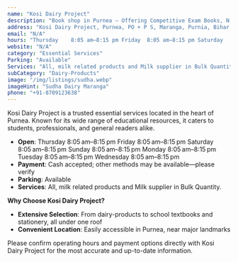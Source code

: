 ```yaml
---
name: "Kosi Dairy Project"
description: "Book shop in Purnea – Offering Competitive Exam Books, N.C.E.R.T Books, B.T.C Books, Stationery Items, and more."
address: "Kosi Dairy Project, Purnea, PO + P S, Maranga, Purnia, Bihar 854303"
email: "N/A"
hours: "Thursday	8:05 am–8:15 pm Friday	8:05 am–8:15 pm Saturday	8:05 am–8:15 pm Sunday	8:05 am–8:15 pm Monday	8:05 am–8:15 pm Tuesday	8:05 am–8:15 pm Wednesday	8:05 am–8:15 pm"
website: "N/A"
category: "Essential Services"
Parking: "Available"
Services: "All, milk related products and Milk supplier in Bulk Quantity."
subCategory: "Dairy-Products"
image: "/img/listings/sudha.webp"
imageHint: "Sudha Dairy Maranga"
phone: "+91-8709123638"
---
```


Kosi Dairy Project is a trusted essential services located in the heart of Purnea. Known for its wide range of educational resources, it caters to students, professionals, and general readers alike.

- **Open**: Thursday	8:05 am–8:15 pm Friday	8:05 am–8:15 pm Saturday	8:05 am–8:15 pm Sunday	8:05 am–8:15 pm Monday	8:05 am–8:15 pm Tuesday	8:05 am–8:15 pm Wednesday	8:05 am–8:15 pm
- **Payment**: Cash accepted; other methods may be available—please verify
- **Parking**: Available
- **Services**: All, milk related products and Milk supplier in Bulk Quantity.

**Why Choose Kosi Dairy Project?**

- **Extensive Selection**: From dairy-products to school textbooks and stationery, all under one roof
- **Convenient Location**: Easily accessible in Purnea, near major landmarks

Please confirm operating hours and payment options directly with Kosi Dairy Project for the most accurate and up-to-date information.